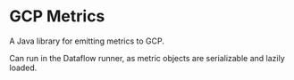 # GCP Metrics

A Java library for emitting metrics to GCP.

Can run in the Dataflow runner, as metric objects are serializable and lazily loaded.